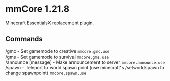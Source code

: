 # mmCore 1.21.8
Minecraft EssentialsX replacement plugin.

## Commands
/gmc - Set gamemode to creative `mmcore.gmc.use`  
/gms - Set gamemode to survival `mmcore.gms.use`  
/announce [message] - Make announcement to server `mmcore.announce.use`  
/spawn - Teleport to world spawn point (use minecraft's /setworldspawn to change spawnpoint) `mmcore.spawn.use`  
